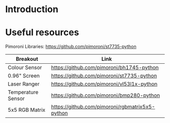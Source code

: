 # Introduction



# Useful resources


Pimoroni Libraries:
https://github.com/pimoroni/st7735-python

| Breakout | Link |
|----------|------|
| Colour Sensor | https://github.com/pimoroni/bh1745-python|
| 0.96" Screen | https://github.com/pimoroni/st7735-python |
| Laser Ranger | https://github.com/pimoroni/vl53l1x-python |
| Temperature Sensor | https://github.com/pimoroni/bmp280-python |
| 5x5 RGB Matrix | https://github.com/pimoroni/rgbmatrix5x5-python |